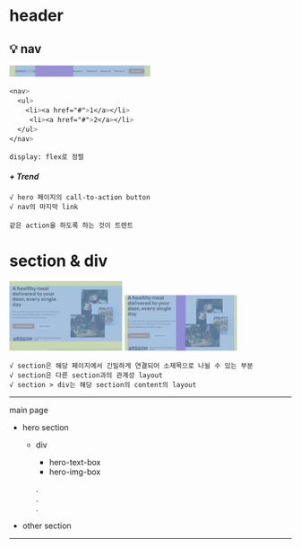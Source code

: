 # header

## 💡 nav

<img src="./header.png" width="50%">
<br>

```css
<nav>
  <ul>
    <li><a href="#">1</a></li>
     <li><a href="#">2</a></li>
  </ul>
</nav>
```

```
display: flex로 정렬
```

#### **_+ Trend_**

```
√ hero 페이지의 call-to-action button
√ nav의 마지막 link

같은 action을 하도록 하는 것이 트렌트
```

# section & div

<img src="./section.png" width="40%">
<img src="./div.png" width="40%">

```
√ section은 해당 페이지에서 긴밀하게 연결되어 소제목으로 나뉠 수 있는 부분
√ section은 다른 section과의 관계성 layout
√ section > div는 해당 section의 content의 layout
```

---

main page

- hero section

  - div

    - hero-text-box
    - hero-img-box

    .
    <br>
    .
    <br>
    .
    <br>

- other section

---
